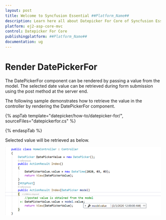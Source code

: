 ```yaml
---
layout: post
title: Welcome to Syncfusion Essential ##Platform_Name##
description: Learn here all about Datepicker For Core of Syncfusion Essential ##Platform_Name## widgets based on HTML5 and jQuery.
platform: ej2-asp-core-mvc
control: Datepicker For Core
publishingplatform: ##Platform_Name##
documentation: ug
---
```



# Render DatePickerFor

The DatePickerFor component can be rendered by passing a value from the model. The selected date value can be retrieved during form submission using the post method at the server end.

The following sample demonstrates how to retrieve the value in the controller by rendering the DatePickerFor component.

{% aspTab template="datepicker/how-to/datepicker-for/", sourceFiles="datepickerfor.cs" %}

{% endaspTab %}

Selected value will be retrieved as below.

![DatePickerFor Component in ASP.NET Core](../images/asp-net-core-datepickerfor-value-post.png)
